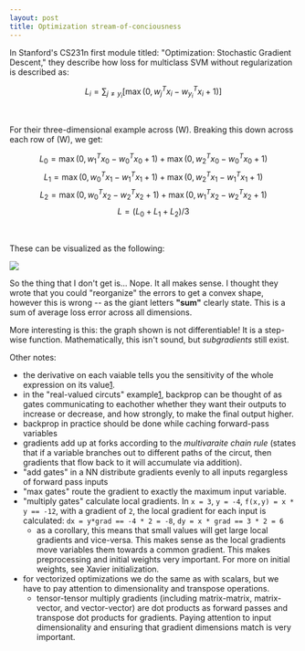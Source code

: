 ```yaml
---
layout: post
title: Optimization stream-of-conciousness
---
```


In Stanford's CS231n first module titled: "Optimization: Stochastic Gradient Descent," they describe how loss for multiclass SVM without regularization is described as:

$$L_i = \sum_{j\neq y_i} \left[ \max(0, w_j^Tx_i - w_{y_i}^Tx_i + 1) \right]$$

<br />

For their three-dimensional example across \(W\). Breaking this down across each row of \(W\), we get:

$$L_0 = \max(0, w_1^Tx_0 - w_0^Tx_0 + 1) + \max(0, w_2^Tx_0 - w_0^Tx_0 + 1)$$
$$L_1 = \max(0, w_0^Tx_1 - w_1^Tx_1 + 1) + \max(0, w_2^Tx_1 - w_1^Tx_1 + 1)$$
$$L_2 = \max(0, w_0^Tx_2 - w_2^Tx_2 + 1) + \max(0, w_1^Tx_2 - w_2^Tx_2 + 1)$$
$$L = (L_0 + L_1 + L_2) / 3 $$

<br />

These can be visualized as the following:

![](https://cs231n.github.io/assets/svmbowl.png)

So the thing that I don't get is... Nope. It all makes sense. I thought they wrote that you could "reorganize" the errors to get a convex shape, however this is wrong -- as the giant letters **"sum"** clearly state. This is a sum of average loss error across all dimensions.

More interesting is this: the graph shown is not differentiable! It is a step-wise function. Mathematically, this isn't sound, but _subgradients_ still exist.

Other notes:

  - the derivative on each vaiable tells you the sensitivity of the whole expression on its value[1][1].
  - in the "real-valued circuts" example[1][1], backprop can be thought of as gates communicating to eachother whether they want their outputs to increase or decrease, and how strongly, to make the final output higher.
  - backprop in practice should be done while caching forward-pass variables
  - gradients add up at forks according to the _multivaraite chain rule_ (states that if a variable branches out to different paths of the circut, then gradients that flow back to it will accumulate via addition).
  - "add gates" in a NN distribute gradients evenly to all inputs regargless of forward pass inputs
  - "max gates" route the gradient to exactly the maximum input variable.
  - "multiply gates" calculate local gradients. In `x = 3`, `y = -4`, `f(x,y) = x * y == -12`, with a gradient of `2`, the local gradient for each input is calculated: `dx = y*grad == -4 * 2 = -8`, `dy = x * grad == 3 * 2 = 6`
    + as a corollary, this means that small values will get large local gradients and vice-versa. This makes sense as the local gradients move variables them towards a common gradient. This makes preprocessing and initial weights very important. For more on initial weights, see Xavier initialization.
  - for vectorized optimizations we do the same as with scalars, but we have to pay attention to dimensionality and transpose operations.
    + tensor-tensor multiply gradients (including matrix-matrix, matrix-vector, and vector-vector) are dot products as forward passes and transpose dot products for gradients. Paying attention to input dimensionality and ensuring that gradient dimensions match is very important.

[1]:https://cs231n.github.io/optimization-2/




